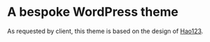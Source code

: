 # A bespoke WordPress theme

As requested by client, this theme is based on the design of [Hao123](http://manhua.hao123.com).
